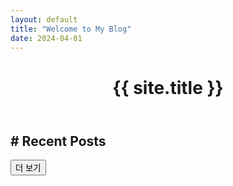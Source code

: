 ```yaml
---
layout: default
title: "Welcome to My Blog"
date: 2024-04-01
---
```


<header>
  <h1>{{ site.title }}</h1>      
</header>
<main class="post-content">
  <h2># Recent Posts</h2>

  <ul id="post-list"></ul>

  <button id="load-more" class="button" >더 보기</button>
</main>
<script>
let posts = [];
let currentIndex = 0;
const postsPerPage = 5;

const tagsSet = new Set();

function getQueryParam(name) {
  const url = new URL(window.location.href);
  return url.searchParams.get(name);
}

function loadFilteredOrAllPosts() {
  const selectedTag = getQueryParam('tag');

  if (selectedTag) {
    const filtered = posts.filter(post => post.tags.includes(selectedTag));
    renderPosts(filtered);
  } else {
    renderPosts(posts);
  }
}

async function loadPosts() {
  if (posts.length === 0) {
    const res = await fetch('/posts.json');
    posts = await res.json();

    posts.forEach(post => {
      post.tags.forEach(tag => tagsSet.add(tag));
    });

    renderFilters();
  }

  loadFilteredOrAllPosts();
}

function renderFilters() {
  const tagList = document.getElementById('tag-list');

  tagsSet.forEach(tag => {
    const li = document.createElement('li');
    li.innerHTML = `<a href="?tag=${encodeURIComponent(tag)}">${tag}</a>`;
    tagList.appendChild(li);
  });
}

function renderPosts(list = posts) {
  const container = document.getElementById('post-list');
  container.innerHTML = '';

  const nextPosts = list.slice(0, postsPerPage);
  nextPosts.forEach(post => {
    const li = document.createElement('li');
    li.innerHTML = `
      <a href="${post.url}">${post.title}</a> - <small>${new Date(post.date).toLocaleDateString()}</small>
      <p>${post.excerpt}</p>
      <div class="meta">
        <span>🏷️ ${post.tags.join(', ')}</span>
      </div>
      <hr/>
    `;
    container.appendChild(li);
  });

  const moreBtn = document.getElementById('load-more');
  moreBtn.style.display = list.length > postsPerPage ? 'block' : 'none';
}

function filterBy(type, value) {
  const filtered = posts.filter(post => {
    return post.tags.includes(value); // 카테고리 제거됨
  });
  renderPosts(filtered);
}

document.getElementById('load-more').addEventListener('click', loadPosts);
window.addEventListener('DOMContentLoaded', loadPosts);
</script>